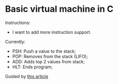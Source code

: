 # Basic virtual machine in C

Instructions:
- I want to add more instruction support.

Currently:
- PSH: Push a value to the stack;
- POP: Removes from the stack (LIFO);
- ADD: Adds top 2 values from stack;
- HLT: Ends program;

Guided by [this article](https://web.archive.org/web/20200121100942/https://blog.felixangell.com/virtual-machine-in-c/)

